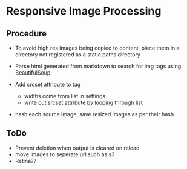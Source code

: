 # Responsive Image Processing

## Procedure

- To avoid high res images being copied to content, place them in a directory not registered as a static paths directory


- Parse html generated from markdown to search for img tags using BeautifulSoup
- Add srcset attribute to tag
  - widths come from list in settings
  - write out srcset attribute by looping through list
- hash each source image, save resized images as per their hash

##  ToDo

- Prevent deletion when output is cleared on reload
- move images to seperate url such as s3
- Retina??
